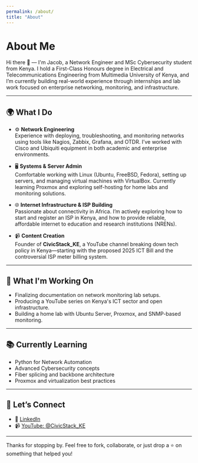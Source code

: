```yaml
---
permalink: /about/
title: "About"
---
```





# About Me

Hi there 👋 — I'm Jacob, a Network Engineer and MSc Cybersecurity student from Kenya. I hold a First-Class Honours degree in Electrical and Telecommunications Engineering from Multimedia University of Kenya, and I’m currently building real-world experience through internships and lab work focused on enterprise networking, monitoring, and infrastructure.

---

## 🌍 What I Do

- ⚙️ **Network Engineering**  
  Experience with deploying, troubleshooting, and monitoring networks using tools like Nagios, Zabbix, Grafana, and OTDR. I’ve worked with Cisco and Ubiquiti equipment in both academic and enterprise environments.

- 🖥️ **Systems & Server Admin**  
  Comfortable working with Linux (Ubuntu, FreeBSD, Fedora), setting up servers, and managing virtual machines with VirtualBox. Currently learning Proxmox and exploring self-hosting for home labs and monitoring solutions.

- 🌐 **Internet Infrastructure & ISP Building**  
  Passionate about connectivity in Africa. I’m actively exploring how to start and register an ISP in Kenya, and how to provide reliable, affordable internet to education and research institutions (NRENs).

- 📹 **Content Creation**  
  Founder of **CivicStack_KE**, a YouTube channel breaking down tech policy in Kenya—starting with the proposed 2025 ICT Bill and the controversial ISP meter billing system.

---

## 📌 What I'm Working On

- Finalizing documentation on network monitoring lab setups.
- Producing a YouTube series on Kenya's ICT sector and open infrastructure.
- Building a home lab with Ubuntu Server, Proxmox, and SNMP-based monitoring.

---

## 📚 Currently Learning

- Python for Network Automation
- Advanced Cybersecurity concepts
- Fiber splicing and backbone architecture
- Proxmox and virtualization best practices

---

## 💬 Let’s Connect

- 🔗 [LinkedIn](https://linkedin.com/in/jacob-omondi)
- 📹 [YouTube: @CivicStack_KE](https://youtube.com/@CivicStack_KE)

---

Thanks for stopping by. Feel free to fork, collaborate, or just drop a ⭐ on something that helped you!
